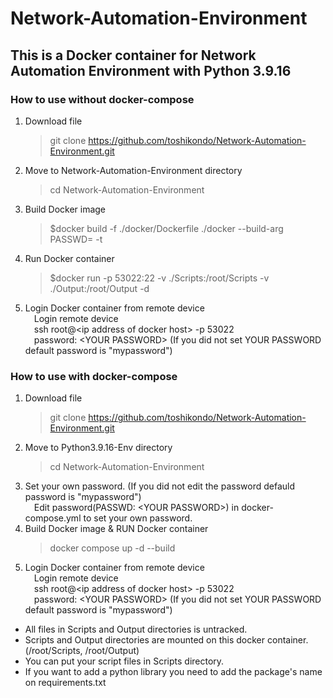 # Network-Automation-Environment
## This is a Docker container for Network Automation Environment with Python 3.9.16
### How to use __without docker-compose__
1. Download file  
   >git clone https://github.com/toshikondo/Network-Automation-Environment.git
2. Move to Network-Automation-Environment directory  
   >cd Network-Automation-Environment
3. Build Docker image
   >$docker build -f ./docker/Dockerfile ./docker --build-arg PASSWD=<YOUR PASSWORD> -t <docker image> 
4. Run Docker container
   >$docker run -p 53022:22 -v ./Scripts:/root/Scripts -v ./Output:/root/Output -d <docker image name or ID>  
5. Login Docker container from remote device  
   &emsp;Login remote device  
   &emsp;ssh root@\<ip address of docker host\> -p 53022  
   &emsp;password: \<YOUR PASSWORD\>   (If you did not set YOUR PASSWORD default password is "mypassword")

### How to use __with docker-compose__
1. Download file  
   >git clone https://github.com/toshikondo/Network-Automation-Environment.git
2. Move to Python3.9.16-Env directory
   >cd Network-Automation-Environment
3. Set your own password. (If you did not edit the password defauld password is "mypassword")  
   &emsp;Edit password(PASSWD: \<YOUR PASSWORD\>) in docker-compose.yml to set your own password.  
4. Build Docker image & RUN Docker container
   >docker compose up -d --build
5. Login Docker container from remote device  
   &emsp;Login remote device  
   &emsp;ssh root@\<ip address of docker host\> -p 53022  
   &emsp;password: \<YOUR PASSWORD\>   (If you did not set YOUR PASSWORD default password is "mypassword")       
  
  
    
- All files in Scripts and Output directories is untracked. 
- Scripts and Output directories are mounted on this docker container.(/root/Scripts, /root/Output)
- You can put your script files in Scripts directory.   
- If you want to add a python library you need to add the package's name on requirements.txt